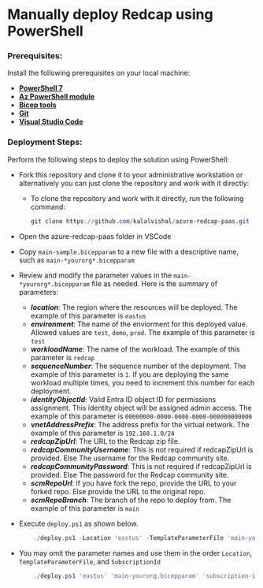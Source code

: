 # Manually deploy Redcap using PowerShell

### Prerequisites:

Install the following prerequisites on your local machine:
- **[PowerShell 7](https://learn.microsoft.com/powershell/scripting/install/installing-powershell?view=powershell-7.3)**
- **[Az PowerShell module](https://learn.microsoft.com/powershell/azure/new-azureps-module-az?view=azps-10.3.0)**
- **[Bicep tools](https://learn.microsoft.com/en-us/azure/azure-resource-manager/bicep/install)**
- **[Git](https://git-scm.com/downloads)**
- **[Visual Studio Code](https://code.visualstudio.com/download)**

### Deployment Steps:
Perform the following steps to deploy the solution using PowerShell:

- Fork this repository and clone it to your administrative workstation or alternatively you can just clone the repository and work with it directly:
  - To clone the repository and work with it directly, run the following command:

    ```powershell
    git clone https://github.com/kalalvishal/azure-redcap-paas.git
    ```
- Open the azure-redcap-paas folder in VSCode

- Copy `main-sample.bicepparam` to a new file with a descriptive name, such as `main-*yourorg*.bicepparam`

- Review and modify the parameter values in the `main-*yourorg*.bicepparam` file as needed. Here is the summary of parameters:
  - ***location***: The region where the resources will be deployed. The example of this parameter is `eastus`
  - ***environment***: The name of the enviorment for this deployed value. Allowed values are `test`, `demo`, `prod`. The example of this parameter is `test`
  - ***workloadName***: The name of the workload. The example of this parameter is `redcap`
  - ***sequenceNumber***: The sequence number of the deployment. The example of this parameter is `1`. If you are deploying the same workload multiple times, you need to increment this number for each deployment.
  - ***identityObjectId***: Valid Entra ID object ID for permissions assignment. This identity object will be assigned admin access. The example of this parameter is `00000000-0000-0000-0000-000000000000`
  - ***vnetAddressPrefix***: The address prefix for the virtual network. The example of this parameter is `192.168.1.0/24`
  - ***redcapZipUrl***: The URL to the Redcap zip file.
  - ***redcapCommunityUsername***: This is not required if redcapZipUrl is provided. Else The username for the Redcap community site.
  - ***redcapCommunityPassword***: This is not required if redcapZipUrl is provided. Else The password for the Redcap community site.
  - ***scmRepoUrl***: If you have fork the repo, provide the URL to your forked repo. Else provide the URL to the original repo.
  - ***scmRepoBranch***: The branch of the repo to deploy from. The example of this parameter is `main`
- Execute `deploy.ps1` as shown below.

    ```PowerShell
        ./deploy.ps1 -Location 'eastus' -TemplateParameterFile 'main-yourorg.bicepparam' -SubscriptionId 'subscription-id'
    ```

- You may omit the parameter names and use them in the order `Location`, `TemplateParameterFile`, and `SubscriptionId`

    ```PowerShell
        ./deploy.ps1 'eastus' 'main-yourorg.bicepparam' 'subscription-id'
    ```
    